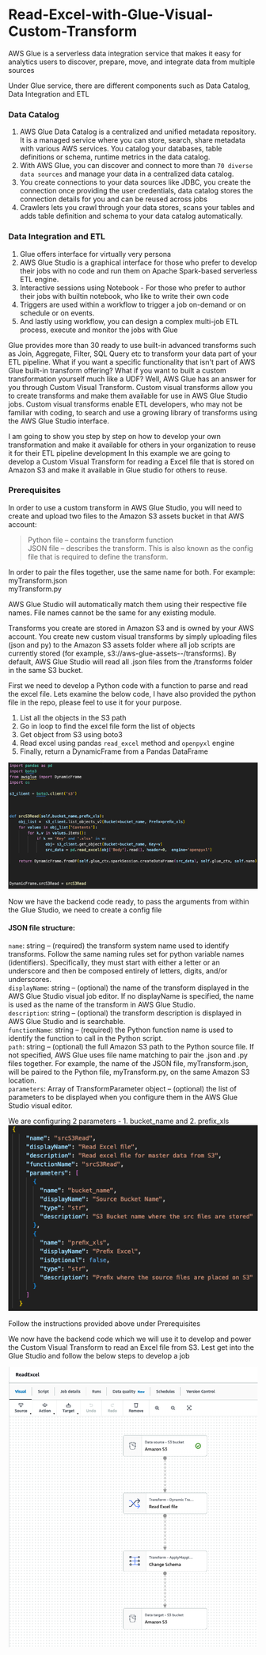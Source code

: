 # Read-Excel-with-Glue-Visual-Custom-Transform

AWS Glue is a serverless data integration service that makes it easy for analytics users to discover, prepare, move, and integrate data from multiple sources

Under Glue service, there are different components such as Data Catalog, Data Integration and ETL

### Data Catalog

 1. AWS Glue Data Catalog is a centralized and unified metadata repository. It is a managed service where you can store, search, share metadata with various AWS services. You catalog your databases, table definitions or schema, runtime metrics in the data catalog.
 2. With AWS Glue, you can discover and connect to more than `70 diverse data sources` and manage your data in a centralized data catalog.
 3. You create connections to your data sources like JDBC, you create the connection once providing the user credentials, data catalog stores the connection details for you and can be reused across jobs
 4. Crawlers lets you crawl through your data stores, scans your tables and adds table definition and schema to your data catalog automatically.

### Data Integration and ETL

 1. Glue offers interface for virtually very persona
 2. AWS Glue Studio is a graphical interface for those who prefer to develop their jobs with no code and run them on Apache Spark-based serverless ETL engine.
 3. Interactive sessions using Notebook - For those who prefer to author their jobs with builtin notebook, who like to write their own code
 4. Triggers are used within a workflow to trigger a job on-demand or on schedule or on events.
 5. And lastly using workflow, you can design a complex multi-job ETL process, execute and monitor the jobs with Glue

Glue provides more than 30 ready to use built-in advanced transforms such as Join, Aggregate, Filter, SQL Query etc to transform your data part of your ETL pipeline.
What if you want a specific functionality that isn't part of AWS Glue built-in transform offering? What if you want to built a custom transformation yourself much like a UDF?
Well, AWS Glue has an answer for you through Custom Visual Transform. Custom visual transforms allow you to create transforms and make them available for use in AWS Glue Studio jobs. Custom visual transforms enable ETL developers, who may not be familiar with coding, to search and use a growing library of transforms using the AWS Glue Studio interface.

I am going to show you step by step on how to develop your own transformation and make it available for others in your organization to reuse it for their ETL pipeline development
In this example we are going to develop a Custom Visual Transform for reading a Excel file that is stored on Amazon S3 and make it available in Glue studio for others to reuse.

### Prerequisites

In order to use a custom transform in AWS Glue Studio, you will need to create and upload two files to the Amazon S3 assets bucket in that AWS account:  
> Python file – contains the transform function  
> JSON file – describes the transform. This is also known as the config file that is required to define the transform.

In order to pair the files together, use the same name for both. For example:  
    myTransform.json  
    myTransform.py

AWS Glue Studio will automatically match them using their respective file names. File names cannot be the same for any existing module.

Transforms you create are stored in Amazon S3 and is owned by your AWS account. You create new custom visual transforms by simply uploading files (json and py) to the Amazon S3 assets folder where all job scripts are currently stored (for example, s3://aws-glue-assets-<accountid>-<region>/transforms). By default, AWS Glue Studio will read all .json files from the /transforms folder in the same S3 bucket.

First we need to develop a Python code with a function to parse and read the excel file. 
Lets examine the below code, I have also provided the python file in the repo, please feel to use it for your purpose.

1. List all the objects in the S3 path
2. Go in loop to find the excel file form the list of objects
3. Get object from S3 using boto3
4. Read excel using pandas `read_excel` method and `openpyxl` engine
5. Finally, return a DynamicFrame from a Pandas DataFrame

![Screenshot of Python Code](https://github.com/techguruonline/Read-Excel-with-Glue-Visual-Custom-Transform/blob/main/Images/PythonCode.png)


Now we have the backend code ready, to pass the arguments from within the Glue Studio, we need to create a config file

#### JSON file structure:

`name`: string – (required) the transform system name used to identify transforms. Follow the same naming rules set for python variable names (identifiers). Specifically, they must start with either a letter or an underscore and then be composed entirely of letters, digits, and/or underscores.  
`displayName`: string – (optional) the name of the transform displayed in the AWS Glue Studio visual job editor. If no displayName is specified, the name is used as the name of the transform in AWS Glue Studio.  
`description`: string – (optional) the transform description is displayed in AWS Glue Studio and is searchable.  
`functionName`: string – (required) the Python function name is used to identify the function to call in the Python script.  
`path`: string – (optional) the full Amazon S3 path to the Python source file. If not specified, AWS Glue uses file name matching to pair the .json and .py files together. For example, the name of the JSON file, myTransform.json, will be paired to the Python file, myTransform.py, on the same Amazon S3 location.  
`parameters`: Array of TransformParameter object – (optional) the list of parameters to be displayed when you configure them in the AWS Glue Studio visual editor.

We are configuring 2 parameters - 1. bucket_name and 2. prefix_xls
![Screenshot of config JSON file](https://github.com/techguruonline/Read-Excel-with-Glue-Visual-Custom-Transform/blob/main/Images/ConfigFile.png)

Follow the instructions provided above under Prerequisites 

We now have the backend code which we will use it to develop and power the Custom Visual Transform to read an Excel file from S3.
Lest get into the Glue Studio and follow the below steps to develop a job




![Below screenshot of the ETL Job developed using Glue Studio Visual](https://github.com/techguruonline/Read-Excel-with-Glue-Visual-Custom-Transform/blob/main/Images/GlueJob.png)

